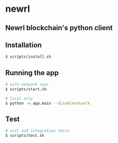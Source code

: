 # newrl

## Newrl blockchain's python client

## Installation

```bash
$ scripts/install.sh
```

## Running the app

```bash
# with network sync
$ scripts/start.sh

# local only
$ python -m app.main --disablenetwork
```

## Test

```bash
# unit and integration tests
$ scripts/test.sh
```